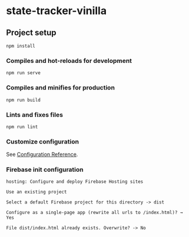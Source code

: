 # state-tracker-vinilla

## Project setup
```
npm install
```

### Compiles and hot-reloads for development
```
npm run serve
```

### Compiles and minifies for production
```
npm run build
```

### Lints and fixes files
```
npm run lint
```

### Customize configuration
See [Configuration Reference](https://cli.vuejs.org/config/).


### Firebase init configuration
```
hosting: Configure and deploy Firebase Hosting sites
```

```
Use an existing project
```

```
Select a default Firebase project for this directory -> dist
```

```
Configure as a single-page app (rewrite all urls to /index.html)? → Yes
```

```
File dist/index.html already exists. Overwrite? -> No
```
